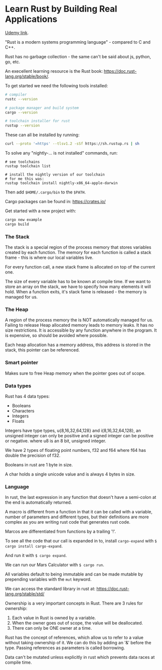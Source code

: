# Learn Rust by Building Real Applications

[Udemy link](https://www.udemy.com/course/rust-fundamentals/).

"Rust is a modern systems programming language" - compared to C and C++.

Rust has no garbage collection - the same can't be said about js, python, go, etc.

An execellent learning resource is the Rust book: https://doc.rust-lang.org/stable/book/.

To get started we need the following tools installed:

```bash
# compiler
rustc --version

# package manager and build system
cargo --version

# toolchain installer for rust
rustup --version
```

These can all be installed by running:

```bash
curl --proto '=https' --tlsv1.2 -sSf https://sh.rustup.rs | sh
```

To solve any "nightly-... is not installed" commands, run:

```
# see toolchains
rustup toolchain list

# install the nightly version of our toolchain
# for me this was:
rustup toolchain install nightly-x86_64-apple-darwin
```

Then add `$HOME/.cargo/bin` to the `$PATH`.

Cargo packages can be found in: https://crates.io/

Get started with a new project with:

```bash
cargo new example
cargo build
```

### The Stack

The stack is a special region of the process memory that stores variables created by each function.
The memory for each function is called a stack frame - this is where our local variables live.

For every function call, a new stack frame is allocated on top of the current one.

The size of every variable has to be known at compile time.
If we want to store an array on the stack, we have to specify how many elements it will hold.
When a function exits, it's stack fame is released - the memory is managed for us.

### The Heap

A region of the process memory the is NOT automatically managed for us.
Failing to release Heap allocated memory leads to memory leaks.
It has no size restrictions.
It is accessible by any function anywhere in the program.
It is expensive, so should be avoided where possible.

Each heap allocation has a memory address, this address is stored in the stack, this pointer can be referenced.

### Smart pointer

Makes sure to free Heap memory when the pointer goes out of scope.

### Data types

Rust has 4 data types:
+ Booleans
+ Characters
+ Integers
+ Floats

Integers have type types, u{8,16,32,64,128} and i{8,16,32,64,128},
an unsigned integer can only be positive and a signed integer can be positive or negative.
where u8 is an 8 bit, unsigned integer.

We have 2 types of floating point numbers, f32 and f64 where f64 has double the precision of f32.

Booleans in rust are 1 byte in size.

A char holds a single unicode value and is always 4 bytes in size.

### Language

In rust, the last expression in any function that doesn't have a semi-colon at the end is automatically returned.

A macro is different from a function in that it can be called with a variable, number of parameters and different types,
but their definitions are more complex as you are writing rust code that generates rust code.

Marcos are differentiated from functions by a trailing '!'.

To see all the code that our call is expanded in to,
install `cargo-expand` with `$ cargo install cargo-expand`.

And run it with `$ cargo expand`.

We can run our Mars Calculator with `$ cargo run`.

All variables default to being immutable and can be made mutable by prepending  variables with the `mut` keyword.

We can access the standard library in rust at: https://doc.rust-lang.org/stable/std/

Ownership is a very important concepts in Rust. There are 3 rules for ownership:

1. Each value in Rust is owned by a variable.
2. When the owner goes out of scope, the value will be deallocated.
3. There can only be ONE owner at a time.

Rust has the concept of references, which allow us to refer to a value without taking ownership of it.
We can do this by adding an '&' before the type.
Passing references as parameters is called borrowing.

Data can't be mutated unless explicitly in rust which prevents data races at compile time.
